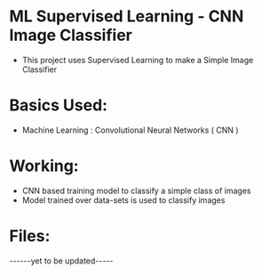 # ML Supervised Learning - CNN Image Classifier
- This project uses Supervised Learning to make a Simple Image Classifier

# Basics Used:
- Machine Learning : Convolutional Neural Networks ( CNN )

# Working:
- CNN based training model to classify a simple class of images
- Model trained over data-sets is used to classify images

# Files:
------yet to be updated-----

